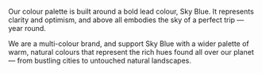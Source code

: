 Our colour palette is built around a bold lead colour, Sky Blue. It represents clarity and optimism, and above all embodies the sky of a perfect trip — year round. 

We are a multi-colour brand, and support Sky Blue with a wider palette of warm, natural colours that represent the rich hues found all over our planet — from bustling cities to untouched natural landscapes.